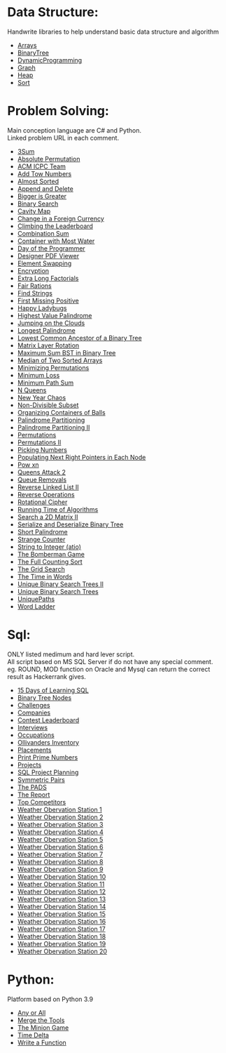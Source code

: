 # Data Structure:

Handwrite libraries to help understand basic data structure and algorithm

- <a href="https://github.com/tabtu/coding/blob/master/Problem%20Solving/_Arrays_.cs">Arrays</a>
- <a href="https://github.com/tabtu/coding/blob/master/Problem%20Solving/_BinaryTree.cs">BinaryTree</a>
- <a href="https://github.com/tabtu/coding/blob/master/Problem%20Solving/_DynamicProgramming.cs">DynamicProgramming</a>
- <a href="https://github.com/tabtu/coding/blob/master/Problem%20Solving/_Graph.cs">Graph</a>
- <a href="https://github.com/tabtu/coding/blob/master/Problem%20Solving/_Heap.cs">Heap</a>
- <a href="https://github.com/tabtu/coding/blob/master/Problem%20Solving/_Sort.cs">Sort</a>

# Problem Solving:

Main conception language are C# and Python. <br />
Linked problem URL in each comment. <br />

- <a href="https://github.com/tabtu/coding/blob/master/Problem%20Solving/3Sum.cs">3Sum</a>
- <a href="https://github.com/tabtu/coding/blob/master/Problem%20Solving/Absolute%20Permutation.cs">Absolute Permutation</a>
- <a href="https://github.com/tabtu/coding/blob/master/Problem%20Solving/ACM%20ICPC%20Team.cs">ACM ICPC Team</a>
- <a href="https://github.com/tabtu/coding/blob/master/Problem%20Solving/Add%20Tow%20Numbers.cs">Add Tow Numbers</a>
- <a href="https://github.com/tabtu/coding/blob/master/Problem%20Solving/Almost%20Sorted.cs">Almost Sorted</a>
- <a href="https://github.com/tabtu/coding/blob/master/Problem%20Solving/Append%20and%20Delete.cs">Append and Delete</a>
- <a href="https://github.com/tabtu/coding/blob/master/Problem%20Solving/Bigger%20is%20Greater.cs">Bigger is Greater</a>
- <a href="https://github.com/tabtu/coding/blob/master/Problem%20Solving/Binary%20Search.cs">Binary Search</a>
- <a href="https://github.com/tabtu/coding/blob/master/Problem%20Solving/Cavity%20Map.cs">Cavity Map</a>
- <a href="https://github.com/tabtu/coding/blob/master/Problem%20Solving/Change%20in%20a%20Foreign%20Currency.cs">Change in a Foreign Currency</a>
- <a href="https://github.com/tabtu/coding/blob/master/Problem%20Solving/Climbing%20the%20Leaderboard.cs">Climbing the Leaderboard</a>
- <a href="https://github.com/tabtu/coding/blob/master/Problem%20Solving/Combination%20Sum.cs">Combination Sum</a>
- <a href="https://github.com/tabtu/coding/blob/master/Problem%20Solving/Container%20with%20Most%20Water.cs">Container with Most Water</a>
- <a href="https://github.com/tabtu/coding/blob/master/Problem%20Solving/Day%20of%20the%20Programmer.cs">Day of the Programmer
- <a href="https://github.com/tabtu/coding/blob/master/Problem%20Solving/Designer%20PDF%20Viewer.cs">Designer PDF Viewer</a>
- <a href="https://github.com/tabtu/coding/blob/master/Problem%20Solving/Element%20Swapping.cs">Element Swapping</a>
- <a href="https://github.com/tabtu/coding/blob/master/Problem%20Solving/Encryption.cs">Encryption</a>
- <a href="https://github.com/tabtu/coding/blob/master/Problem%20Solving/Extra%20Long%20Factorials.cs">Extra Long Factorials</a>
- <a href="https://github.com/tabtu/coding/blob/master/Problem%20Solving/Fair%20Rations.cs">Fair Rations</a>
- <a href="https://github.com/tabtu/coding/blob/master/Problem%20Solving/Find%20Strings.cs">Find Strings</a>
- <a href="https://github.com/tabtu/coding/blob/master/Problem%20Solving/First%20Missing%20Positive.cs">First Missing Positive</a>
- <a href="https://github.com/tabtu/coding/blob/master/Problem%20Solving/Happy%20Ladybugs.cs">Happy Ladybugs</a>
- <a href="https://github.com/tabtu/coding/blob/master/Problem%20Solving/Highest%20Value%20Palindrome.cs">Highest Value Palindrome</a>
- <a href="https://github.com/tabtu/coding/blob/master/Problem%20Solving/Jumping%20on%20the%20Clouds.cs">Jumping on the Clouds</a>
- <a href="https://github.com/tabtu/coding/blob/master/Problem%20Solving/Longest%20Palindrome.cs">Longest Palindrome</a>
- <a href="https://github.com/tabtu/coding/blob/master/Problem%20Solving/Lowest%20Common%20Ancestor%20of%20a%20Binary%20Tree.cs">Lowest Common Ancestor of a Binary Tree</a>
- <a href="https://github.com/tabtu/coding/blob/master/Problem%20Solving/Matrix%20Layer%20Rotation.cs">Matrix Layer Rotation</a>
- <a href="https://github.com/tabtu/coding/blob/master/Problem%20Solving/Maximum%20Sum%20BST%20in%20Binary%20Tree.cs">Maximum Sum BST in Binary Tree</a>
- <a href="https://github.com/tabtu/coding/blob/master/Problem%20Solving/Median%20of%20Two%20Sorted%20Arrays.cs">Median of Two Sorted Arrays</a>
- <a href="https://github.com/tabtu/coding/blob/master/Problem%20Solving/Minimizing%20Permutations.cs">Minimizing Permutations</a>
- <a href="https://github.com/tabtu/coding/blob/master/Problem%20Solving/Minimum%20Loss.cs">Minimum Loss</a>
- <a href="https://github.com/tabtu/coding/blob/master/Problem%20Solving/Minimum%20Path%20Sum.cs">Minimum Path Sum</a>
- <a href="https://github.com/tabtu/coding/blob/master/Problem%20Solving/N%20Queens.cs">N Queens</a>
- <a href="https://github.com/tabtu/coding/blob/master/Problem%20Solving/New%20Year%20Chaos.cs">New Year Chaos</a>
- <a href="https://github.com/tabtu/coding/blob/master/Problem%20Solving/Non-Divisible%20Subset.cs">Non-Divisible Subset</a>
- <a href="https://github.com/tabtu/coding/blob/master/Problem%20Solving/Organizing%20Containers%20of%20Balls.cs">Organizing Containers of Balls</a>
- <a href="https://github.com/tabtu/coding/blob/master/Problem%20Solving/Palindrome%20Partitioning.cs">Palindrome Partitioning</a>
- <a href="https://github.com/tabtu/coding/blob/master/Problem%20Solving/Palindrome%20Partitioning%20II.cs">Palindrome Partitioning II</a>
- <a href="https://github.com/tabtu/coding/blob/master/Problem%20Solving/Permutations.cs">Permutations</a>
- <a href="https://github.com/tabtu/coding/blob/master/Problem%20Solving/Permutations%20II.cs">Permutations II</a>
- <a href="https://github.com/tabtu/coding/blob/master/Problem%20Solving/Picking%20Numbers.cs">Picking Numbers</a>
- <a href="https://github.com/tabtu/coding/blob/master/Problem%20Solving/Populating%20Next%20Right%20Pointers%20in%20Each%20Node.cs">Populating Next Right Pointers in Each Node</a>
- <a href="https://github.com/tabtu/coding/blob/master/Problem%20Solving/Pow%20xn.cs">Pow xn</a>
- <a href="https://github.com/tabtu/coding/blob/master/Problem%20Solving/Queens%20Attack%202.py">Queens Attack 2</a>
- <a href="https://github.com/tabtu/coding/blob/master/Problem%20Solving/Queue%20Removals.cs">Queue Removals</a>
- <a href="https://github.com/tabtu/coding/blob/master/Problem%20Solving/Reverse%20Linked%20List%20II.cs">Reverse Linked List II</a>
- <a href="https://github.com/tabtu/coding/blob/master/Problem%20Solving/Reverse%20Operations.cs">Reverse Operations</a>
- <a href="https://github.com/tabtu/coding/blob/master/Problem%20Solving/Rotational%20Cipher.cs">Rotational Cipher</a>
- <a href="https://github.com/tabtu/coding/blob/master/Problem%20Solving/Running%20Time%20of%20Algorithms.cs">Running Time of Algorithms</a>
- <a href="https://github.com/tabtu/coding/blob/master/Problem%20Solving/Search%20a%202D%20Matrix%20II.cs">Search a 2D Matrix II</a>
- <a href="https://github.com/tabtu/coding/blob/master/Problem%20Solving/Serialize%20and%20Deserialize%20Binary%20Tree.cs">Serialize and Deserialize Binary Tree</a>
- <a href="https://github.com/tabtu/coding/blob/master/Problem%20Solving/Short%20Palindrome.cs">Short Palindrome</a>
- <a href="https://github.com/tabtu/coding/blob/master/Problem%20Solving/Strange%20Counter.cs">Strange Counter</a>
- <a href="https://github.com/tabtu/coding/blob/master/Problem%20Solving/String%20to%20Integer%20(atio).cs">String to Integer (atio)</a>
- <a href="https://github.com/tabtu/coding/blob/master/Problem%20Solving/The%20Bomberman%20Game.cs">The Bomberman Game</a>
- <a href="https://github.com/tabtu/coding/blob/master/Problem%20Solving/The%20Full%20Counting%20Sort.cs">The Full Counting Sort</a>
- <a href="https://github.com/tabtu/coding/blob/master/Problem%20Solving/The%20Grid%20Search.cs">The Grid Search</a>
- <a href="https://github.com/tabtu/coding/blob/master/Problem%20Solving/The%20Time%20in%20Words.cs">The Time in Words</a>
- <a href="https://github.com/tabtu/coding/blob/master/Problem%20Solving/Unique%20Binary%20Search%20Trees%20II.cs">Unique Binary Search Trees II</a>
- <a href="https://github.com/tabtu/coding/blob/master/Problem%20Solving/Unique%20Binary%20Search%20Trees.cs">Unique Binary Search Trees</a>
- <a href="https://github.com/tabtu/coding/blob/master/Problem%20Solving/UniquePaths.cs">UniquePaths</a>
- <a href="https://github.com/tabtu/coding/blob/master/Problem%20Solving/Word Ladder.cs">Word Ladder</a>

# Sql:

ONLY listed medimum and hard lever script. <br />
All script based on MS SQL Server if do not have any special comment. <br />
eg. ROUND, MOD function on Oracle and Mysql can return the correct result as Hackerrank gives. <br />

- <a href="https://github.com/tabtu/coding/blob/master/Sql/15%20Days%20of%20Learning%20SQL.sql">15 Days of Learning SQL</a>
- <a href="https://github.com/tabtu/coding/blob/master/Sql/Binary%20Tree%20Nodes.sql">Binary Tree Nodes</a>
- <a href="https://github.com/tabtu/coding/blob/master/Sql/Challenges.sql">Challenges</a>
- <a href="https://github.com/tabtu/coding/blob/master/Sql/Companies.sql">Companies</a>
- <a href="https://github.com/tabtu/coding/blob/master/Sql/Contest%20Leaderboard.sql">Contest Leaderboard</a>
- <a href="https://github.com/tabtu/coding/blob/master/Sql/Interviews.sql">Interviews</a>
- <a href="https://github.com/tabtu/coding/blob/master/Sql/Occupations.sql">Occupations</a>
- <a href="https://github.com/tabtu/coding/blob/master/Sql/Ollivanders%20Inventory.sql">Ollivanders Inventory</a>
- <a href="https://github.com/tabtu/coding/blob/master/Sql/Placements.sql">Placements</a>
- <a href="https://github.com/tabtu/coding/blob/master/Sql/Print%20Prime%20Numbers.sql">Print Prime Numbers</a>
- <a href="https://github.com/tabtu/coding/blob/master/Sql/Projects.sql">Projects</a>
- <a href="https://github.com/tabtu/coding/blob/master/Sql/SQL%20Project%20Planning.sql">SQL Project Planning</a>
- <a href="https://github.com/tabtu/coding/blob/master/Sql/Symmetric%20Pairs.sql">Symmetric Pairs</a>
- <a href="https://github.com/tabtu/coding/blob/master/Sql/The%20PADS.sql">The PADS</a>
- <a href="https://github.com/tabtu/coding/blob/master/Sql/The%20Report.sql">The Report</a>
- <a href="https://github.com/tabtu/coding/blob/master/Sql/Top%20Competitors.sql">Top Competitors</a>
- <a href="https://github.com/tabtu/coding/blob/master/Sql/Weather%20Observation%20Station%20.sql"><a href="https://github.com/tabtu/coding/blob/master/Sql/Weather%20Observation%20Station%201.sql">Weather Obervation Station 1</a>
- <a href="https://github.com/tabtu/coding/blob/master/Sql/Weather%20Observation%20Station%202.sql">Weather Obervation Station 2</a>
- <a href="https://github.com/tabtu/coding/blob/master/Sql/Weather%20Observation%20Station%203.sql">Weather Obervation Station 3</a>
- <a href="https://github.com/tabtu/coding/blob/master/Sql/Weather%20Observation%20Station%204.sql">Weather Obervation Station 4</a>
- <a href="https://github.com/tabtu/coding/blob/master/Sql/Weather%20Observation%20Station%205.sql">Weather Obervation Station 5</a>
- <a href="https://github.com/tabtu/coding/blob/master/Sql/Weather%20Observation%20Station%206.sql">Weather Obervation Station 6</a>
- <a href="https://github.com/tabtu/coding/blob/master/Sql/Weather%20Observation%20Station%207.sql">Weather Obervation Station 7</a>
- <a href="https://github.com/tabtu/coding/blob/master/Sql/Weather%20Observation%20Station%208.sql">Weather Obervation Station 8</a>
- <a href="https://github.com/tabtu/coding/blob/master/Sql/Weather%20Observation%20Station%209.sql">Weather Obervation Station 9</a>
- <a href="https://github.com/tabtu/coding/blob/master/Sql/Weather%20Observation%20Station%2010.sql">Weather Obervation Station 10</a>
- <a href="https://github.com/tabtu/coding/blob/master/Sql/Weather%20Observation%20Station%2011.sql">Weather Obervation Station 11</a>
- <a href="https://github.com/tabtu/coding/blob/master/Sql/Weather%20Observation%20Station%2012.sql">Weather Obervation Station 12</a>
- <a href="https://github.com/tabtu/coding/blob/master/Sql/Weather%20Observation%20Station%2013.sql">Weather Obervation Station 13</a>
- <a href="https://github.com/tabtu/coding/blob/master/Sql/Weather%20Observation%20Station%2014.sql">Weather Obervation Station 14</a>
- <a href="https://github.com/tabtu/coding/blob/master/Sql/Weather%20Observation%20Station%2015.sql">Weather Obervation Station 15</a>
- <a href="https://github.com/tabtu/coding/blob/master/Sql/Weather%20Observation%20Station%2016.sql">Weather Obervation Station 16</a>
- <a href="https://github.com/tabtu/coding/blob/master/Sql/Weather%20Observation%20Station%2017.sql">Weather Obervation Station 17</a>
- <a href="https://github.com/tabtu/coding/blob/master/Sql/Weather%20Observation%20Station%2018.sql">Weather Obervation Station 18</a>
- <a href="https://github.com/tabtu/coding/blob/master/Sql/Weather%20Observation%20Station%2019.sql">Weather Obervation Station 19</a>
- <a href="https://github.com/tabtu/coding/blob/master/Sql/Weather%20Observation%20Station%2020.sql">Weather Obervation Station 20</a>

# Python:

Platform based on Python 3.9 <br />

- <a href="https://github.com/tabtu/coding/blob/master/Python/Any%20or%20All.py">Any or All</a>
- <a href="https://github.com/tabtu/coding/blob/master/Python/Merge%20the%20Tools.py">Merge the Tools</a>
- <a href="https://github.com/tabtu/coding/blob/master/Python/The%20Minion%20Game.py">The Minion Game</a>
- <a href="https://github.com/tabtu/coding/blob/master/Python/Time%20Delta.py">Time Delta</a>
- <a href="https://github.com/tabtu/coding/blob/master/Python/Wriite%20a%20Function.py">Wriite a Function</a>
